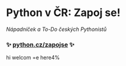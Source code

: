 # Python v ČR: Zapoj se!

_Nápadníček a To-Do českých Pythonistů_

### ✨ [python.cz/zapojse](http://python.cz/zapojse) ✨
hi welcom =e here4%
